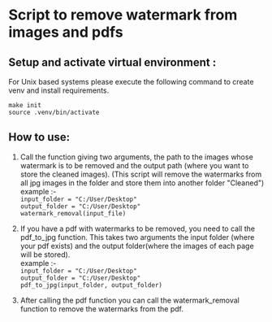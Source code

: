 # Script to remove watermark from images and pdfs

## Setup and activate virtual environment :
For Unix based systems please execute the following command to create venv and install requirements.
```
make init
source .venv/bin/activate
```

## How to use:
1. Call the function giving two arguments, the path to the images whose watermark is to be removed and the output path (where you want to store the cleaned images). (This script will remove the watermarks from all jpg images in the folder and store them into another folder "Cleaned")
<br> example :-
<br>```input_folder = "C:/User/Desktop"```
<br>```output_folder = "C:/User/Desktop"```
<br>```watermark_removal(input_file)```

2. If you have a pdf with watermarks to be removed, you need to call the pdf_to_jpg function. This takes two arguments the input folder (where your pdf exists) and the output folder(where the images of each page will be stored).
<br> example :-
<br>```input_folder = "C:/User/Desktop"```
<br>```output_folder = "C:/User/Desktop"```
<br>```pdf_to_jpg(input_folder, output_folder)```

3. After calling the pdf function you can call the watermark_removal function to remove the watermarks from the pdf.
